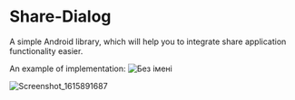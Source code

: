 # Share-Dialog
A simple Android library, which will help you to integrate share application functionality easier.

An example of implementation: 
![Без імені](https://user-images.githubusercontent.com/48859290/111298674-b280e300-8657-11eb-94f2-4ab1ca0775b6.png)


![Screenshot_1615891687](https://user-images.githubusercontent.com/48859290/111297932-dee82f80-8656-11eb-9090-5695c9570c4a.png)
